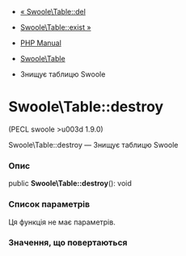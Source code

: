 - [« Swoole\Table::del](swoole-table.del.md)
- [Swoole\Table::exist »](swoole-table.exist.md)

- [PHP Manual](index.md)
- [Swoole\Table](class.swoole-table.md)
- Знищує таблицю Swoole

# Swoole\Table::destroy

(PECL swoole \>u003d 1.9.0)

Swoole\Table::destroy — Знищує таблицю Swoole

### Опис

public **Swoole\Table::destroy**(): void

### Список параметрів

Ця функція не має параметрів.

### Значення, що повертаються
